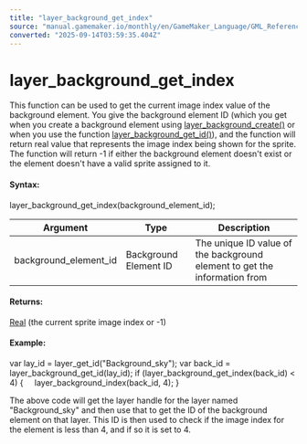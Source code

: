 ```yaml
---
title: "layer_background_get_index"
source: "manual.gamemaker.io/monthly/en/GameMaker_Language/GML_Reference/Asset_Management/Rooms/Background_Layers/layer_background_get_index.htm"
converted: "2025-09-14T03:59:35.404Z"
---
```


# layer\_background\_get\_index

This function can be used to get the current image index value of the background element. You give the background element ID (which you get when you create a background element using [layer\_background\_create()](layer_background_create.md) or when you use the function [layer\_background\_get\_id()](layer_background_get_id.md)), and the function will return real value that represents the image index being shown for the sprite. The function will return -1 if either the background element doesn't exist or the element doesn't have a valid sprite assigned to it.

#### Syntax:

layer\_background\_get\_index(background\_element\_id);

| Argument | Type | Description |
| --- | --- | --- |
| background_element_id | Background Element ID | The unique ID value of the background element to get the information from |

#### Returns:

[Real](../../../../GML_Overview/Data_Types.md) (the current sprite image index or -1)

#### Example:

var lay\_id = layer\_get\_id("Background\_sky");
var back\_id = layer\_background\_get\_id(lay\_id);
if (layer\_background\_get\_index(back\_id) < 4)
{
    layer\_background\_index(back\_id, 4);
}

The above code will get the layer handle for the layer named "Background\_sky" and then use that to get the ID of the background element on that layer. This ID is then used to check if the image index for the element is less than 4, and if so it is set to 4.